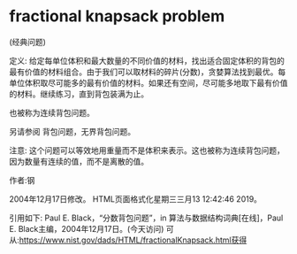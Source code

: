 # fractional knapsack problem


(经典问题)



定义:
给定每单位体积和最大数量的不同价值的材料，找出适合固定体积的背包的最有价值的材料组合。由于我们可以取材料的碎片(分数)，贪婪算法找到最优。每单位体积取尽可能多的最有价值的材料。如果还有空间，尽可能多地取下最有价值的材料。继续练习，直到背包装满为止。



也被称为连续背包问题。



另请参阅
背包问题，无界背包问题。



注意:
这个问题可以等效地用重量而不是体积来表示。这也被称为连续背包问题，因为数量有连续的值，而不是离散的值。


作者:钢







2004年12月17日修改。
HTML页面格式化星期三三月13 12:42:46 2019。



引用如下:
Paul E. Black，“分数背包问题”，in
算法与数据结构词典[在线]，Paul E. Black主编，2004年12月17日。(今天访问)
可从:https://www.nist.gov/dads/HTML/fractionalKnapsack.html获得